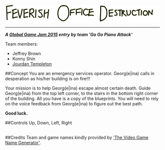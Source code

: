 ![](https://raw.githubusercontent.com/jourdant/feverish-office-destruction/master/art/titletext.png)
***
**_A [Global Game Jam 2015](http://globalgamejam.org/) entry by team 'Go Go Piano Attack'_**

Team members:

* Jeffrey Brown
* Konny Shin
* [Jourdan Templeton](http://blog.jourdant.me/)

##Concept
You are an emergency services operator. Georg(e|ina) calls in desperation as his/her building is on fire!!!

Your mission is to help Georg(e|ina) escape almost certain death. Guide Georg(e|ina) from the top left corner, to the stairs in the bottom right corner of the building. All you have is a copy of the blueprints. You will need to rely on the voice feedback from Georg(e|ina) to figure out the best path.


**Good luck.**

##Controls
Up, Down, Left, Right
<br/><br/>

##Credits
Team and game names kindly provided by ['The Video Game Name Generator'](http://videogamena.me/).
